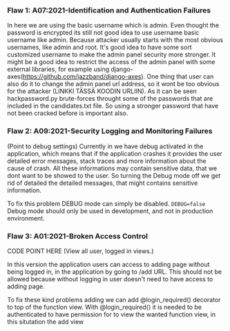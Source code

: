 ### Flaw 1: A07:2021-Identification and Authentication Failures 

In here we are using the basic username which is admin. Even thought the password is encrypted its still not good idea to use username basic username like admin. Because attacker usually starts with the most obvious usernames, like admin and root. It's good idea to have some sort customized username to make the admin panel security more stronger. It might be a good idea to restrict the access of the admin panel with some external libraries, for example using django-axes(https://github.com/jazzband/django-axes). One thing that user can also do it to change the admin panel url address, so it wont be too obvious for the attacker (LINKKI TÄSSÄ KOODIN URLIIN). As it can be seen hackpassword.py brute-forces throught some of the passwords that are included in the candidates.txt file. So using a stronger password that have not been cracked before is important also.

### Flaw 2: A09:2021-Security Logging and Monitoring Failures 


(Point to debug settings)
Currently in we have debug activated in the application, which means that if the application crashes it provides the user detailed error messages, stack traces and more information about the cause of crash. All these informations may contain sensitive data, that we dont want to be showed to the user. So turning the Debug mode off we get rid of detailed the detailed messages, that might contains sensitive information.

To fix this problem DEBUG mode can simply be disabled. ```DEBUG=false``` Debug mode should only be used in development, and not in production environment.

### Flaw 3: A01:2021-Broken Access Control

CODE POINT HERE (View all user, logged in views.)

In this version the application users can access to adding page without being logged in, in the application by going to /add URL. This should not be allowed because without logging in user doesn't need to have access to adding page.

To fix these kind problems adding we can add @login_required() decorator to top of the function view. With @login_required() it is needed to be authenticated to have permission for to view the wanted function view, in this situtation the add view


